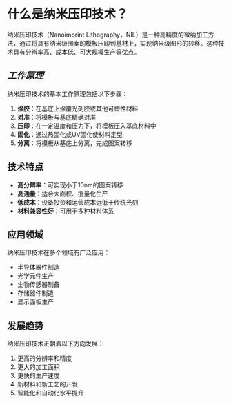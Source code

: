 # 什么是纳米压印技术？

纳米压印技术（Nanoimprint Lithography，NIL）是一种高精度的微纳加工方法，通过将具有纳米级图案的模板压印到基材上，实现纳米级图形的转移。这种技术具有分辨率高、成本低、可大规模生产等优点。

## *工作原理*

纳米压印技术的基本工作原理包括以下步骤：

1. **涂胶**：在基底上涂覆光刻胶或其他可塑性材料
2. **对准**：将模板与基底精确对准
3. **压印**：在一定温度和压力下，将模板压入基底材料中
4. **固化**：通过热固化或UV固化使材料定型
5. **分离**：将模板从基底上分离，完成图案转移

## 技术特点

- **高分辨率**：可实现小于10nm的图案转移
- **高通量**：适合大面积、批量化生产
- **低成本**：设备投资和运营成本远低于传统光刻
- **材料兼容性好**：可用于多种材料体系

## 应用领域

纳米压印技术在多个领域有广泛应用：

- 半导体器件制造
- 光学元件生产
- 生物传感器制备
- 存储器件制造
- 显示面板生产

## 发展趋势

纳米压印技术正朝着以下方向发展：

1. 更高的分辨率和精度
2. 更大的加工面积
3. 更快的生产速度
4. 新材料和新工艺的开发
5. 智能化和自动化水平提升 
<!--stackedit_data:
eyJoaXN0b3J5IjpbLTEzNzg0MTI1MDldfQ==
-->